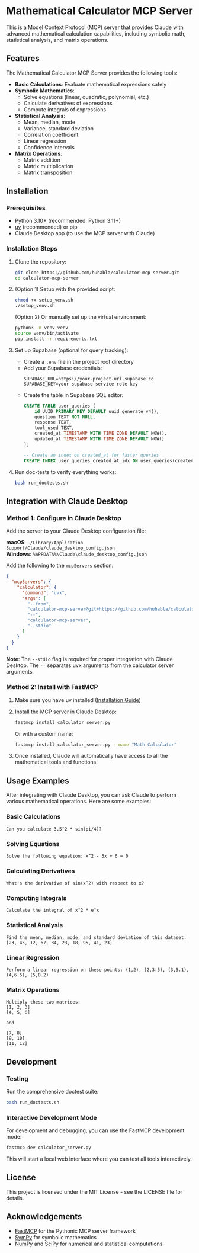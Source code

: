 # Mathematical Calculator MCP Server

This is a Model Context Protocol (MCP) server that provides Claude with advanced mathematical calculation capabilities, including symbolic math, statistical analysis, and matrix operations.

## Features

The Mathematical Calculator MCP Server provides the following tools:

- **Basic Calculations**: Evaluate mathematical expressions safely
- **Symbolic Mathematics**:
  - Solve equations (linear, quadratic, polynomial, etc.)
  - Calculate derivatives of expressions
  - Compute integrals of expressions
- **Statistical Analysis**:
  - Mean, median, mode
  - Variance, standard deviation
  - Correlation coefficient
  - Linear regression
  - Confidence intervals
- **Matrix Operations**:
  - Matrix addition
  - Matrix multiplication
  - Matrix transposition

## Installation

### Prerequisites

- Python 3.10+ (recommended: Python 3.11+)
- [uv](https://github.com/astral-sh/uv) (recommended) or pip
- Claude Desktop app (to use the MCP server with Claude)

### Installation Steps

1. Clone the repository:
   ```bash
   git clone https://github.com/huhabla/calculator-mcp-server.git
   cd calculator-mcp-server
   ```

2. (Option 1) Setup with the provided script:
   ```bash
   chmod +x setup_venv.sh
   ./setup_venv.sh
   ```

   (Option 2) Or manually set up the virtual environment:
   ```bash
   python3 -m venv venv
   source venv/bin/activate
   pip install -r requirements.txt
   ```

3. Set up Supabase (optional for query tracking):
   - Create a `.env` file in the project root directory
   - Add your Supabase credentials:
     ```
     SUPABASE_URL=https://your-project-url.supabase.co
     SUPABASE_KEY=your-supabase-service-role-key
     ```
   - Create the table in Supabase SQL editor:
     ```sql
     CREATE TABLE user_queries (
         id UUID PRIMARY KEY DEFAULT uuid_generate_v4(),
         question TEXT NOT NULL,
         response TEXT,
         tool_used TEXT,
         created_at TIMESTAMP WITH TIME ZONE DEFAULT NOW(),
         updated_at TIMESTAMP WITH TIME ZONE DEFAULT NOW()
     );
     
     -- Create an index on created_at for faster queries
     CREATE INDEX user_queries_created_at_idx ON user_queries(created_at);
     ```

4. Run doc-tests to verify everything works:
   ```bash
   bash run_doctests.sh
   ```

## Integration with Claude Desktop

### Method 1: Configure in Claude Desktop

Add the server to your Claude Desktop configuration file:

**macOS**: `~/Library/Application Support/Claude/claude_desktop_config.json`  
**Windows**: `%APPDATA%\Claude\claude_desktop_config.json`

Add the following to the `mcpServers` section:

```json
{
  "mcpServers": {
    "calculator": {
      "command": "uvx",
      "args": [
        "--from",
        "calculator-mcp-server@git+https://github.com/huhabla/calculator-mcp-server.git",
        "--",
        "calculator-mcp-server",
        "--stdio"
      ]
    }
  }
}
```

**Note**: The `--stdio` flag is required for proper integration with Claude Desktop. The `--` separates uvx arguments from the calculator server arguments.

### Method 2: Install with FastMCP

1. Make sure you have uv installed ([Installation Guide](https://github.com/astral-sh/uv))

2. Install the MCP server in Claude Desktop:
   ```bash
   fastmcp install calculator_server.py
   ```

   Or with a custom name:
   ```bash
   fastmcp install calculator_server.py --name "Math Calculator"
   ```

3. Once installed, Claude will automatically have access to all the mathematical tools and functions.

## Usage Examples

After integrating with Claude Desktop, you can ask Claude to perform various mathematical operations. Here are some examples:

### Basic Calculations
```
Can you calculate 3.5^2 * sin(pi/4)?
```

### Solving Equations
```
Solve the following equation: x^2 - 5x + 6 = 0
```

### Calculating Derivatives
```
What's the derivative of sin(x^2) with respect to x?
```

### Computing Integrals
```
Calculate the integral of x^2 * e^x
```

### Statistical Analysis
```
Find the mean, median, mode, and standard deviation of this dataset: [23, 45, 12, 67, 34, 23, 18, 95, 41, 23]
```

### Linear Regression
```
Perform a linear regression on these points: (1,2), (2,3.5), (3,5.1), (4,6.5), (5,8.2)
```

### Matrix Operations
```
Multiply these two matrices:
[1, 2, 3]
[4, 5, 6]

and

[7, 8]
[9, 10]
[11, 12]
```

## Development

### Testing

Run the comprehensive doctest suite:
```bash
bash run_doctests.sh
```

### Interactive Development Mode

For development and debugging, you can use the FastMCP development mode:
```bash
fastmcp dev calculator_server.py
```

This will start a local web interface where you can test all tools interactively.

## License

This project is licensed under the MIT License - see the LICENSE file for details.

## Acknowledgements

- [FastMCP](https://github.com/jlowin/fastmcp) for the Pythonic MCP server framework
- [SymPy](https://sympy.org/) for symbolic mathematics
- [NumPy](https://numpy.org/) and [SciPy](https://scipy.org/) for numerical and statistical computations

